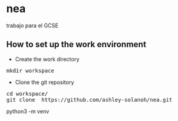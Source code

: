 # nea
trabajo para el GCSE

## How to set up the work environment

* Create the work directory

<pre>
mkdir workspace
</pre>

* Clone the git repository

<pre>
cd workspace/
git clone  https://github.com/ashley-solanoh/nea.git
</pre>

python3 -m venv
